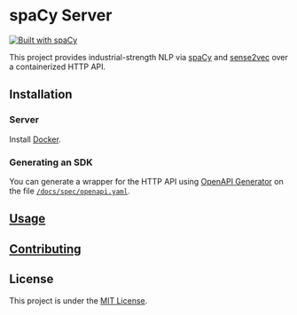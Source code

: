 # spaCy Server

[![Built with spaCy](https://img.shields.io/badge/built%20with-spaCy-09a3d5.svg)](https://spacy.io)

This project provides industrial-strength NLP via [spaCy](https://spacy.io/) and [sense2vec](https://github.com/explosion/sense2vec) over a containerized HTTP API.

## Installation

### Server

Install [Docker](https://hub.docker.com/search/?type=edition&offering=community).

### Generating an SDK

You can generate a wrapper for the HTTP API using [OpenAPI Generator](https://openapi-generator.tech/) on the file [`/docs/spec/openapi.yaml`](https://github.com/neelkamath/spacy-server/raw/master/docs/spec/openapi.yaml).

## [Usage](https://hub.docker.com/r/neelkamath/spacy-server)

## [Contributing](docs/CONTRIBUTING.md)

## License

This project is under the [MIT License](LICENSE).
